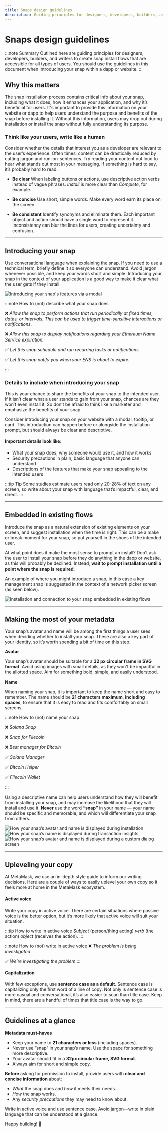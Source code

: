 ```yaml
---
title: Snaps design guidelines
description: Guiding principles for designers, developers, builders, and writers to create snap install flows that are accessible for all types of users.
---
```


# Snaps design guidelines

:::note Summary
Outlined here are guiding principles for designers, developers, builders, and writers to create snap install flows that are accessible for all types of users. You should use the guidelines in this document when introducing your snap within a dapp or website.
:::

## Why this matters

The snap installation process contains critical info about your snap, including what it does, how it enhances your application, and why it’s beneficial for users. It's important to provide this information on your website or dapp to help users understand the purpose and benefits of the snap before installing it. Without this information, users may drop out during installation or install the snap without fully understanding its purpose.

### Think like your users, write like a human

Consider whether the details that interest you as a developer are relevant to the user’s experience. Often times, content can be drastically reduced by cutting jargon and run-on-sentences. Try reading your content out loud to hear what stands out most in your messaging. If something is hard to say, it’s probably hard to read.

- **Be clear**
  When labeling buttons or actions, use descriptive action verbs instead of vague phrases. _Install_ is more clear than _Complete_, for example.

- **Be concise**
  Use short, simple words. Make every word earn its place on the screen.

- **Be consistent**
  Identify synonyms and eliminate them. Each important object and action should have a single word to represent it. Inconsistency can blur the lines for users, creating uncertainty and confusion.

---

## Introducing your snap

Use conversational language when explaining the snap. If you need to use a technical term, briefly define it so everyone can understand. Avoid jargon whenever possible, and keep your words short and simple. Introducing your snap in the context of your application is a good way to make it clear what the user gets if they install.

![Introducing your snap's features via a modal](../assets/install-modal.png)

:::note How to (not) describe what your snap does

❌ _Allow the snap to perform actions that run periodically at fixed times, dates, or intervals. This can be used to trigger time-sensitive interactions or notifications._

❌ _Allow this snap to display notifications regarding your Ethereum Name Service expiration._

✅ _Let this snap schedule and run recurring tasks or notifications._

✅ _Let this snap notify you when your ENS is about to expire._

:::

### Details to include when introducing your snap

This is your chance to share the benefits of your snap to the intended user. If it isn’t clear what a user stands to gain from your snap, chances are they won’t even install it. So don’t be afraid to think like a marketer and emphasize the benefits of your snap.

Consider introducing your snap on your website with a modal, tooltip, or card. This introduction can happen before or alongside the installation prompt, but should always be clear and descriptive.

#### Important details look like:

- What your snap does, why someone would use it, and how it works
- Security precautions in plain, basic language that anyone can understand
- Descriptions of the features that make your snap appealing to the intended users

:::tip Tip
Some studies estimate users read only 20-28% of text on any screen, so write about your snap with language that’s impactful, clear, and direct.
:::

---

## Embedded in existing flows

Introduce the snap as a natural extension of existing elements on your screen, and suggest installation when the time is right. This can be a make or break moment for your snap, so put yourself in the shoes of the intended user.

At what point does it make the most sense to prompt an install? Don’t ask the user to install your snap before they do anything in the dapp or website, as this will probably be declined. Instead, **wait to prompt installation** **until a point where the snap is required**.

An example of where you might introduce a snap, in this case a key management snap is suggested in the context of a network picker screen (as seen below).

![Installation and connection to your snap embedded in existing flows](../assets/picker.png)

---

## Making the most of your metadata

Your snap’s avatar and name will be among the first things a user sees when deciding whether to install your snap. These are also a key part of your identity, so it’s worth spending a bit of time on this step.

**Avatar**

Your snap’s avatar should be suitable for a **32 px circular frame in SVG format**. Avoid using images with small details, as they won't be impactful in the allotted space. Aim for something bold, simple, and easily understood.

**Name**

When naming your snap, it is important to keep the name short and easy to remember. The name should be **21 characters maximum**, **including spaces**, to ensure that it is easy to read and fits comfortably on small screens.

:::note How to (not) name your snap

❌ _Solana Snap_

❌ _Snap for Filecoin_

❌ _Best manager for Bitcoin_

✅ _Solana Manager_

✅ _Bitcoin Helper_

✅ _Filecoin Wallet_

:::

Using a descriptive name can help users understand how they will benefit from installing your snap, and may increase the likelihood that they will install and use it. **Never** use the word **“snap”** in your name — your name should be specific and memorable, and which will differentiate your snap from others.

![How your snap’s avatar and name is displayed during installation](../assets/install.png)
![How your snap’s name is displayed during transaction insights](../assets/insights.png)
![How your snap’s avatar and name is displayed during a custom dialog screen](../assets/dialog.png)

---

## Upleveling your copy

At MetaMask, we use an in-depth style guide to inform our writing decisions. Here are a couple of ways to easily uplevel your own copy so it feels more at home in the MetaMask ecosystem.

#### Active voice

Write your copy in active voice. There are certain situations where passive voice is the better option, but it’s more likely that active voice will suit your situation.

:::tip How to write in active voice
_Subject_ (person/thing acting) _verb_ (the action) _object_ (receives the action).
:::

:::note How to (not) write in active voice
❌ _The problem is being investigated_

✅ _We’re investigating the problem_
:::

#### Capitalization

With few exceptions, use **sentence case as a default**. Sentence case is capitalizing only the first word of a line of copy. Not only is sentence case is more casual and conversational, it’s also easier to scan than title case. Keep in mind, there are a handful of times that title case is the way to go.

---

## Guidelines at a glance

**Metadata must-haves**

- Keep your name to **21 characters or less** (including spaces).
- Never use “snap” in your snap’s name. Use the space for something more descriptive.
- Your avatar should fit in a **32px circular frame, SVG format**.
- Always aim for short and simple copy.

**Before** asking for permission to install, provide users with **clear and concise information** about:

- _What_ the snap does and _how_ it meets their needs.
- _How_ the snap works.
- Any _security precautions_ they may need to know about.

Write in active voice and use sentence case. Avoid jargon—write in plain language that can be understood at a glance.

Happy building! 👋

